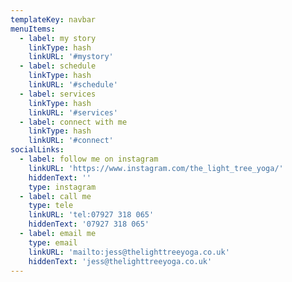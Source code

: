```yaml
---
templateKey: navbar
menuItems:
  - label: my story
    linkType: hash
    linkURL: '#mystory'
  - label: schedule
    linkType: hash
    linkURL: '#schedule'
  - label: services
    linkType: hash
    linkURL: '#services'
  - label: connect with me
    linkType: hash
    linkURL: '#connect'
socialLinks:
  - label: follow me on instagram
    linkURL: 'https://www.instagram.com/the_light_tree_yoga/'
    hiddenText: ''
    type: instagram
  - label: call me
    type: tele
    linkURL: 'tel:07927 318 065'
    hiddenText: '07927 318 065'
  - label: email me
    type: email
    linkURL: 'mailto:jess@thelighttreeyoga.co.uk'
    hiddenText: 'jess@thelighttreeyoga.co.uk'
---
```


